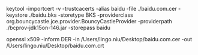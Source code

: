 keytool -importcert -v -trustcacerts -alias baidu -file ./baidu.com.cer -keystore ./baidu.bks -storetype BKS -providerclass org.bouncycastle.jce.provider.BouncyCastleProvider -providerpath ./bcprov-jdk15on-146.jar -storepass baidu






openssl x509 -inform DER -in /Users/lingo.niu/Desktop/baidu.com.cer -out /Users/lingo.niu/Desktop/baidu.com.crt